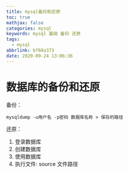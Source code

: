 ```yaml
---
title: mysql备份和还原
toc: true
mathjax: false
categories: mysql
keywords: mysql 基础 备份 还原
tags:
  - mysql
abbrlink: bf60a373
date: 2020-09-24 13:06:36
---
```


# 数据库的备份和还原

备份：

<!--more-->

```
mysqldump -u用户名 -p密码 数据库名称 > 保存的路径
```

还原：

1.  登录数据库
2.  创建数据库
3.  使用数据库
4.  执行文件: source 文件路径

